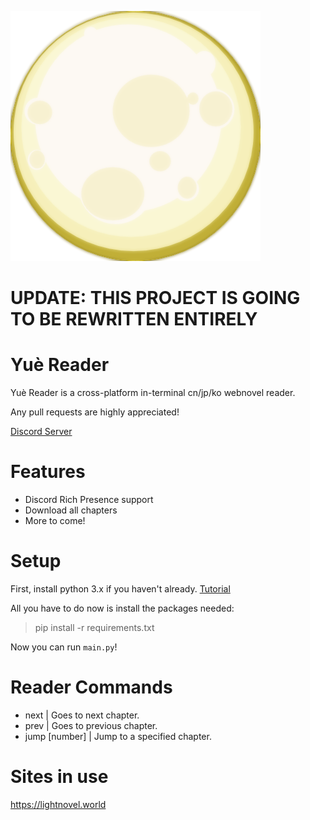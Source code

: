 ![Moon](images/moon.png)
# UPDATE: THIS PROJECT IS GOING TO BE REWRITTEN ENTIRELY

# Yuè Reader
Yuè Reader is a cross-platform in-terminal cn/jp/ko webnovel reader.

Any pull requests are highly appreciated!

[Discord Server](https://discord.gg/vsJMcPdVBt)

# Features
- Discord Rich Presence support
- Download all chapters
- More to come!

# Setup
First, install python 3.x if you haven't already. [Tutorial](https://realpython.com/installing-python/)

All you have to do now is install the packages needed:
> pip install -r requirements.txt

Now you can run `main.py`!

# Reader Commands
- next | Goes to next chapter.
- prev | Goes to previous chapter.
- jump [number] | Jump to a specified chapter.

# Sites in use
https://lightnovel.world
